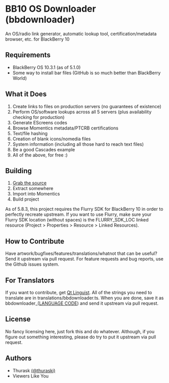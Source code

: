 BB10 OS Downloader (bbdownloader)
==========
An OS/radio link generator, automatic lookup tool, certification/metadata browser, etc. for BlackBerry 10

## Requirements
* BlackBerry OS 10.3.1 (as of 5.1.0)
* Some way to install bar files (GitHub is so much better than BlackBerry World)

## What it Does
1. Create links to files on production servers (no guarantees of existence)
2. Perform OS/software lookups across all 5 servers (plus availability checking for production)
3. Generate EScreens codes
4. Browse Momentics metadata/PTCRB certifications
5. Text/file hashing
6. Creation of blank icons/nomedia files
7. System information (including all those hard to reach text files)
8. Be a good Cascades example
9. All of the above, for free :)

## Building
 1. [Grab the source](https://github.com/thurask/bbdownloader/archive/10.3.1.zip)
 2. Extract somewhere
 3. Import into Momentics
 4. Build project

As of 5.8.3, this project requires the Flurry SDK for BlackBerry 10 in order to perfectly recreate upstream.
If you want to use Flurry, make sure your Flurry SDK location (without spaces) is the FLURRY_SDK_LOC linked resource (Project > Properties > Resource > Linked Resources).

## How to Contribute
Have artwork/bugfixes/features/translations/whatnot that can be useful? Send it upstream via pull request.
For feature requests and bug reports, use the Github issues system.

## For Translators
If you want to contribute, get [Qt Linguist](https://github.com/thurask/Qt-Linguist/releases/latest).
All of the strings you need to translate are in translations/bbdownloader.ts. When you are done, save it as bbdownloader_([LANGUAGE CODE](https://developer.blackberry.com/playbook/native/reference/com.qnx.doc.dinkum/topic/cpp/localedefs.html)) and send it upstream via pull request.

## License
No fancy licensing here, just fork this and do whatever.
Although, if you figure out something interesting, please do try to put it upstream via pull request.

## Authors
* Thurask [(@thuraski)](http://www.twitter.com/thuraski)
* Viewers Like You
